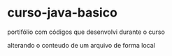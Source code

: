 # curso-java-basico
portifólio com códigos que desenvolvi durante o curso 

alterando o conteudo de um arquivo de forma local